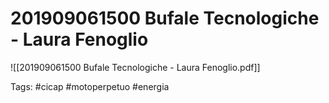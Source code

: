 # 201909061500 Bufale Tecnologiche - Laura Fenoglio

![[201909061500 Bufale Tecnologiche - Laura Fenoglio.pdf]]

Tags:
	#cicap
	#motoperpetuo
	#energia
